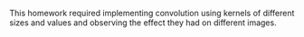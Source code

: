 
This homework required implementing convolution using kernels of different sizes and values and observing the effect they had on different images. 


